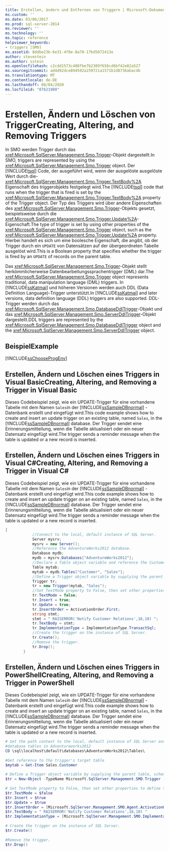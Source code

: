 ```yaml
---
title: Erstellen, ändern und Entfernen von Triggern | Microsoft-Dokumentation
ms.custom: ''
ms.date: 03/06/2017
ms.prod: sql-server-2014
ms.reviewer: ''
ms.technology: ''
ms.topic: reference
helpviewer_keywords:
- triggers [SMO]
ms.assetid: 8ddbe23b-6e31-4f8e-8a70-17bd5072413e
author: stevestein
ms.author: sstein
ms.openlocfilehash: c2cdd1573c488fbe7b2309f656cd6bf42e82a527
ms.sourcegitcommit: ad4d92dce894592a259721a1571b1d8736abacdb
ms.translationtype: MT
ms.contentlocale: de-DE
ms.lasthandoff: 08/04/2020
ms.locfileid: "87621980"
---
```

# <a name="creating-altering-and-removing-triggers"></a><span data-ttu-id="121a4-102">Erstellen, Ändern und Löschen von Trigger</span><span class="sxs-lookup"><span data-stu-id="121a4-102">Creating, Altering, and Removing Triggers</span></span>
  <span data-ttu-id="121a4-103">In SMO werden Trigger durch das <xref:Microsoft.SqlServer.Management.Smo.Trigger>-Objekt dargestellt.</span><span class="sxs-lookup"><span data-stu-id="121a4-103">In SMO, triggers are represented by using the <xref:Microsoft.SqlServer.Management.Smo.Trigger> object.</span></span> <span data-ttu-id="121a4-104">Der [!INCLUDE[tsql](../../../includes/tsql-md.md)] Code, der ausgeführt wird, wenn der ausgelöste ausgelöste Wert durch die- <xref:Microsoft.SqlServer.Management.Smo.Trigger.TextBody%2A> Eigenschaft des triggerobjekts festgelegt wird.</span><span class="sxs-lookup"><span data-stu-id="121a4-104">The [!INCLUDE[tsql](../../../includes/tsql-md.md)] code that runs when the trigger that is fired is set by the <xref:Microsoft.SqlServer.Management.Smo.Trigger.TextBody%2A> property of the Trigger object.</span></span> <span data-ttu-id="121a4-105">Der Typ des Triggers wird über andere Eigenschaften des <xref:Microsoft.SqlServer.Management.Smo.Trigger>-Objekts gesetzt, beispielsweise durch die <xref:Microsoft.SqlServer.Management.Smo.Trigger.Update%2A>-Eigenschaft.</span><span class="sxs-lookup"><span data-stu-id="121a4-105">The type of trigger is set by using other properties of the <xref:Microsoft.SqlServer.Management.Smo.Trigger> object, such as the <xref:Microsoft.SqlServer.Management.Smo.Trigger.Update%2A> property.</span></span> <span data-ttu-id="121a4-106">Hierbei handelt es sich um eine boolesche Eigenschaft, die angibt, ob der Trigger durch ein `UPDATE` von Datensätzen auf der übergeordneten Tabelle ausgelöst wird.</span><span class="sxs-lookup"><span data-stu-id="121a4-106">This is a Boolean property that specifies whether the trigger is fired by an `UPDATE` of records on the parent table.</span></span>  
  
 <span data-ttu-id="121a4-107">Das <xref:Microsoft.SqlServer.Management.Smo.Trigger>-Objekt stellt herkömmlicherweise Datenbearbeitungssprachentrigger (DML) dar.</span><span class="sxs-lookup"><span data-stu-id="121a4-107">The <xref:Microsoft.SqlServer.Management.Smo.Trigger> object represents traditional, data manipulation language (DML) triggers.</span></span> <span data-ttu-id="121a4-108">In [!INCLUDE[ssKatmai](../../../includes/sskatmai-md.md)] und höheren Versionen werden auch DDL (Data Definition Language)-Trigger unterstützt.</span><span class="sxs-lookup"><span data-stu-id="121a4-108">In [!INCLUDE[ssKatmai](../../../includes/sskatmai-md.md)] and later versions, data definition language (DDL) triggers are also supported.</span></span> <span data-ttu-id="121a4-109">DDL-Trigger werden durch das <xref:Microsoft.SqlServer.Management.Smo.DatabaseDdlTrigger>-Objekt und das <xref:Microsoft.SqlServer.Management.Smo.ServerDdlTrigger>-Objekt dargestellt.</span><span class="sxs-lookup"><span data-stu-id="121a4-109">DDL triggers are represented by the <xref:Microsoft.SqlServer.Management.Smo.DatabaseDdlTrigger> object and the <xref:Microsoft.SqlServer.Management.Smo.ServerDdlTrigger> object.</span></span>  
  
## <a name="example"></a><span data-ttu-id="121a4-110">Beispiel</span><span class="sxs-lookup"><span data-stu-id="121a4-110">Example</span></span>  
 [!INCLUDE[ssChooseProgEnv](../../../includes/sschooseprogenv-md.md)]  
  
## <a name="creating-altering-and-removing-a-trigger-in-visual-basic"></a><span data-ttu-id="121a4-111">Erstellen, Ändern und Löschen eines Triggers in Visual Basic</span><span class="sxs-lookup"><span data-stu-id="121a4-111">Creating, Altering, and Removing a Trigger in Visual Basic</span></span>  
 <span data-ttu-id="121a4-112">Dieses Codebeispiel zeigt, wie ein UPDATE-Trigger für eine vorhandene Tabelle mit dem Namen `Sales`in der [!INCLUDE[ssSampleDBnormal](../../../includes/sssampledbnormal-md.md)] -Datenbank erstellt und eingefügt wird.</span><span class="sxs-lookup"><span data-stu-id="121a4-112">This code example shows how to create and insert an update trigger on an existing table, named `Sales`, in the [!INCLUDE[ssSampleDBnormal](../../../includes/sssampledbnormal-md.md)] database.</span></span> <span data-ttu-id="121a4-113">Der Trigger sendet eine Erinnerungsmitteilung, wenn die Tabelle aktualisiert oder ein neuer Datensatz eingefügt wird.</span><span class="sxs-lookup"><span data-stu-id="121a4-113">The trigger sends a reminder message when the table is updated or a new record is inserted.</span></span>  
  
<!-- TODO: review snippet reference  [!CODE [SMO How to#SMO_VBTriggers1](SMO How to#SMO_VBTriggers1)]  -->  
  
## <a name="creating-altering-and-removing-a-trigger-in-visual-c"></a><span data-ttu-id="121a4-114">Erstellen, Ändern und Löschen eines Triggers in Visual C#</span><span class="sxs-lookup"><span data-stu-id="121a4-114">Creating, Altering, and Removing a Trigger in Visual C#</span></span>  
 <span data-ttu-id="121a4-115">Dieses Codebeispiel zeigt, wie ein UPDATE-Trigger für eine vorhandene Tabelle mit dem Namen `Sales`in der [!INCLUDE[ssSampleDBnormal](../../../includes/sssampledbnormal-md.md)] -Datenbank erstellt und eingefügt wird.</span><span class="sxs-lookup"><span data-stu-id="121a4-115">This code example shows how to create and insert an update trigger on an existing table, named `Sales`, in the [!INCLUDE[ssSampleDBnormal](../../../includes/sssampledbnormal-md.md)] database.</span></span> <span data-ttu-id="121a4-116">Der Trigger sendet eine Erinnerungsmitteilung, wenn die Tabelle aktualisiert oder ein neuer Datensatz eingefügt wird.</span><span class="sxs-lookup"><span data-stu-id="121a4-116">The trigger sends a reminder message when the table is updated or a new record is inserted.</span></span>  
  
```csharp
{  
            //Connect to the local, default instance of SQL Server.   
            Server mysrv;  
            mysrv = new Server();  
            //Reference the AdventureWorks2012 database.   
            Database mydb;  
            mydb = mysrv.Databases["AdventureWorks2012"];  
            //Declare a Table object variable and reference the Customer table.   
            Table mytab;  
            mytab = mydb.Tables["Customer", "Sales"];  
            //Define a Trigger object variable by supplying the parent table, schema ,and name in the constructor.   
            Trigger tr;  
            tr = new Trigger(mytab, "Sales");  
            //Set TextMode property to False, then set other properties to define the trigger.   
            tr.TextMode = false;  
            tr.Insert = true;  
            tr.Update = true;  
            tr.InsertOrder = ActivationOrder.First;  
            string stmt;  
            stmt = " RAISERROR('Notify Customer Relations',16,10) ";  
            tr.TextBody = stmt;  
            tr.ImplementationType = ImplementationType.TransactSql;  
            //Create the trigger on the instance of SQL Server.   
            tr.Create();  
            //Remove the trigger.   
            tr.Drop();  
        }  
```  
  
## <a name="creating-altering-and-removing-a-trigger-in-powershell"></a><span data-ttu-id="121a4-117">Erstellen, Ändern und Löschen eines Triggers in PowerShell</span><span class="sxs-lookup"><span data-stu-id="121a4-117">Creating, Altering, and Removing a Trigger in PowerShell</span></span>  
 <span data-ttu-id="121a4-118">Dieses Codebeispiel zeigt, wie ein UPDATE-Trigger für eine vorhandene Tabelle mit dem Namen `Sales`in der [!INCLUDE[ssSampleDBnormal](../../../includes/sssampledbnormal-md.md)] -Datenbank erstellt und eingefügt wird.</span><span class="sxs-lookup"><span data-stu-id="121a4-118">This code example shows how to create and insert an update trigger on an existing table, named `Sales`, in the [!INCLUDE[ssSampleDBnormal](../../../includes/sssampledbnormal-md.md)] database.</span></span> <span data-ttu-id="121a4-119">Der Trigger sendet eine Erinnerungsmitteilung, wenn die Tabelle aktualisiert oder ein neuer Datensatz eingefügt wird.</span><span class="sxs-lookup"><span data-stu-id="121a4-119">The trigger sends a reminder message when the table is updated or a new record is inserted.</span></span>  
  
```powershell
# Set the path context to the local, default instance of SQL Server and to the  
#database tables in Adventureworks2012  
CD \sql\localhost\default\databases\AdventureWorks2012\Tables\  
  
#Get reference to the trigger's target table  
$mytab = Get-Item Sales.Customer  
  
# Define a Trigger object variable by supplying the parent table, schema ,and name in the constructor.  
$tr = New-Object -TypeName Microsoft.SqlServer.Management.SMO.Trigger -argumentlist $mytab, "Sales"  
  
# Set TextMode property to False, then set other properties to define the trigger.
$tr.TextMode = $false  
$tr.Insert = $true  
$tr.Update = $true  
$tr.InsertOrder = [Microsoft.SqlServer.Management.SMO.Agent.ActivationOrder]::First  
$tr.TextBody = " RAISERROR('Notify Customer Relations',16,10) "  
$tr.ImplementationType = [Microsoft.SqlServer.Management.SMO.ImplementationType]::TransactSql  
  
# Create the trigger on the instance of SQL Server.
$tr.Create()  
  
#Remove the trigger.
$tr.Drop()  
```  

